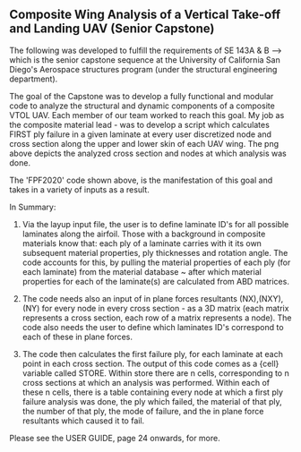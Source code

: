 ## Composite Wing Analysis of a Vertical Take-off and Landing UAV (Senior Capstone)
The following was developed to fulfill the requirements of SE 143A & B --> which is the senior capstone sequence at the University of California San Diego's Aerospace structures program (under the structural engineering department).

The goal of the Capstone was to develop a fully functional and modular code to analyze the structural and dynamic components of a composite VTOL UAV. Each member of our team worked to reach this goal. My job as the composite material lead - was to develop a script which calculates FIRST ply failure in a given laminate at every user discretized node and cross section along the upper and lower skin of each UAV wing. The png above depicts the analyzed cross section and nodes at which analysis was done.


The 'FPF2020' code shown above, is the manifestation of this goal and takes in a variety of inputs as a result. 

In Summary:

1. Via the layup input file, the user is to define laminate ID's for all possible laminates along the airfoil. Those with a background in composite materials know that: each ply of a laminate carries with it its own subsequent material properties, ply thicknesses and rotation angle. The code accounts for this, by pulling the material properties of each ply (for each laminate) from the material database ~ after which material properties for each of the laminate(s) are calculated from ABD matrices.


2. The code needs also an input of in plane forces resultants (NX),(NXY),(NY) for every node in every cross section - as a 3D matrix (each matrix represents a cross section, each row of a matrix represents a node). The code also needs the user to define which laminates ID's correspond to each of these in plane forces.


3. The code then calculates the first failure ply, for each laminate at each point in each cross section. The output of this code comes as a {cell} variable called STORE. Within store there are n cells, corresponding to n cross sections at which an analysis was performed. Within each of these n cells, there is a table containing every node at which a first ply failure analysis was done, the ply which failed, the material of that ply, the number of that ply, the mode of failure, and the in plane force resultants which caused it to fail.


Please see the USER GUIDE, page 24 onwards, for more.

